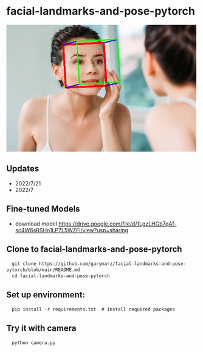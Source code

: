 # facial-landmarks-and-pose-pytorch

![image](https://github.com/garymarz/facial-landmarks-and-pose-pytorch/blob/main/Demo4.jpg)

## Updates
*  2022/7/21
*  2022/7
## Fine-tuned Models
* download model https://drive.google.com/file/d/1LgzLHGb7qAf-sc4W6sRSHn1LP7L5WZFi/view?usp=sharing
## Clone to facial-landmarks-and-pose-pytorch

      git clone https://github.com/garymarz/facial-landmarks-and-pose-pytorch/blob/main/README.md  
      cd facial-landmarks-and-pose-pytorch
##  Set up environment:   
      pip install -r requirements.txt  # Install required packages
##  Try it with camera  
    
      python camera.py  
